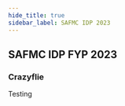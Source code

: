 ```yaml
---
hide_title: true
sidebar_label: SAFMC IDP 2023
---
```


## SAFMC IDP FYP 2023

### Crazyflie

Testing
